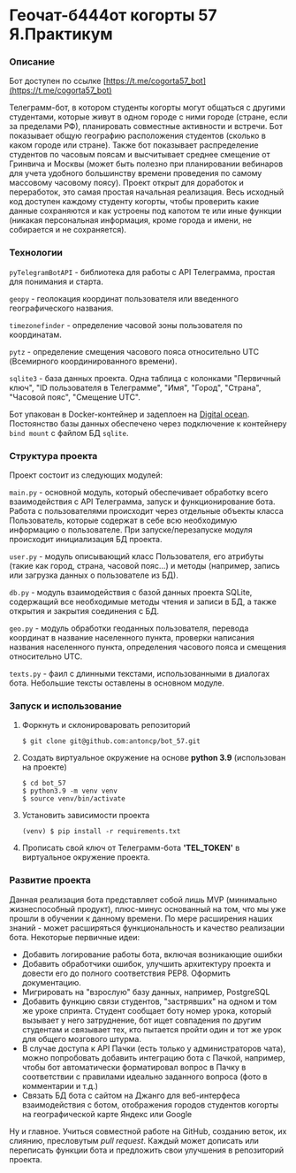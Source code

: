 # Геочат-б444от когорты 57 Я.Практикум

### Описание
Бот доступен по ссылке [https://t.me/cogorta57_bot](https://t.me/cogorta57_bot)

Телеграмм-бот, в котором студенты когорты могут общаться с другими студентами, которые живут в одном городе с ними городе (стране, если за пределами РФ), планировать совместные активности и встречи. Бот показывает общую географию расположения студентов (сколько в каком городе или стране). Также бот показывает распределение студентов по часовым поясам и высчитывает среднее смещение от Гринвича и Москвы (может быть полезно при планировании вебинаров для учета удобного большинству времени проведения по самому массовому часовому поясу). Проект открыт для доработок и переработок, это самая простая начальная реализация. Весь исходный код доступен каждому студенту когорты, чтобы проверить какие данные сохраняются и как устроены под капотом те или иные функции (никакая персональная информация, кроме города и имени, не собирается и не сохраняется).   
### Технологии
`pyTelegramBotAPI` - библиотека для работы с API Телеграмма, простая для понимания и старта. 

`geopy` - геолокация координат пользователя или введенного географического названия. 

`timezonefinder` - определение часовой зоны пользователя по координатам. 

`pytz` - определение смещения часового пояса относительно UTC (Всемирного координированного времени).

`sqlite3` - база данных проекта. Одна таблица с колонками "Первичный ключ", "ID пользователя в Телеграмме", "Имя", "Город", "Страна", "Часовой пояс", "Смещение UTC".

Бот упакован в Docker-контейнер и задеплоен на [Digital ocean](https://www.digitalocean.com/). Постоянство базы данных обеспечено через подключение к контейнеру `bind mount` с файлом БД `sqlite`.

### Структура проекта
Проект состоит из следующих модулей:

`main.py` - основной модуль, который обеспечивает обработку всего взаимодействия с API Телеграмма, запуск и функционирование бота. Работа с пользователями происходит через отдельные объекты класса Пользователь, которые содержат в себе всю необходимую информацию о пользователе. При запуске/перезапуске модуля происходит инициализация БД проекта.  

`user.py` - модуль описывающий класс Пользователя, его атрибуты (такие как город, страна, часовой пояс...) и методы (например, запись или загрузка данных о пользователе из БД).

`db.py` - модуль взаимодействия с базой данных проекта SQLite, содержащий все необходимые методы чтения и записи в БД, а также открытия и закрытия соединения с БД.

`geo.py` - модуль обработки геоданных пользователя, перевода координат в название населенного пункта, проверки написания названия населенного пункта, определения часового пояса и смещения относительно UTC.

`texts.py` - фаил с длинными текстами, использованными в диалогах бота. Небольшие тексты оставлены в основном модуле. 
### Запуск и использование
1. Форкнуть и склонироваровать репозиторий 
    ```
    $ git clone git@github.com:antoncp/bot_57.git
    ``` 
2. Создать виртуальное окружение на основе **python 3.9** (использован на проекте)
    ```
    $ cd bot_57
    $ python3.9 -m venv venv
    $ source venv/bin/activate
    ``` 
3. Установить зависимости проекта
    ```
    (venv) $ pip install -r requirements.txt
    ```
4. Прописать свой ключ от Телеграмм-бота **'TEL_TOKEN'** в виртуальное окружение проекта.
### Развитие проекта
Данная реализация бота представляет собой лишь MVP (минимально жизнеспособный продукт), плюс-минус основанный на том, что мы уже прошли в обучении к данному времени. По мере расширения наших знаний - может расширяться функциональность и качество реализации бота. Некоторые первичные идеи:

- Добавить логирование работы бота, включая возникающие ошибки
- Добавить обработчики ошибок, улучшить архитектуру проекта и довести его до полного соответствия PEP8. Оформить документацию. 
- Мигрировать на "взрослую" базу данных, например, PostgreSQL
- Добавить функцию связи студентов, "застрявших" на одном и том же уроке спринта. Студент сообщает боту номер урока, который вызывает у него затруднение, бот ищет совпадения по другим студентам и связывает тех, кто пытается пройти один и тот же урок для общего мозгового штурма. 
- В случае доступа к API Пачки (есть только у администраторов чата), можно попробовать добавить интеграцию бота с Пачкой, например, чтобы бот автоматически форматировал вопрос в Пачку в соответствии с правилами идеально заданного вопроса (фото в комментарии и т.д.)
- Связать БД бота с сайтом на Джанго для веб-интерфеса взаимодействия с ботом, отображения городов студентов когорты на географической карте Яндекс или Google

Ну и главное. Учиться совместной работе на GitHub, созданию веток, их слиянию, пресловутым *pull request*. Каждый может дописать или переписать функции бота и предложить свои улучшения в репозиторий проекта. 


